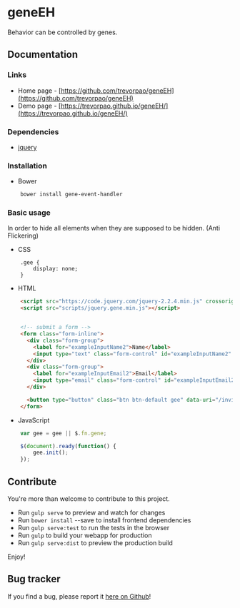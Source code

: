 geneEH
======

Behavior can be controlled by genes.


## Documentation

### Links

* Home page - [https://github.com/trevorpao/geneEH](https://github.com/trevorpao/geneEH)
* Demo page - [https://trevorpao.github.io/geneEH/](https://trevorpao.github.io/geneEH/)

### Dependencies
- [jquery](https://jquery.com/)

### Installation

- Bower

```bash
    bower install gene-event-handler
```

### Basic usage

In order to hide all elements when they are supposed to be hidden. (Anti Flickering)

- CSS

```
    .gee {
        display: none;
    }
```

- HTML

```html
    <script src="https://code.jquery.com/jquery-2.2.4.min.js" crossorigin="anonymous"></script>
    <script src="scripts/jquery.gene.min.js"></script>


    <!-- submit a form -->
    <form class="form-inline">
      <div class="form-group">
        <label for="exampleInputName2">Name</label>
        <input type="text" class="form-control" id="exampleInputName2" placeholder="Jane Doe">
      </div>
      <div class="form-group">
        <label for="exampleInputEmail2">Email</label>
        <input type="email" class="form-control" id="exampleInputEmail2" placeholder="jane.doe@example.com">
      </div>

      <button type="button" class="btn btn-default gee" data-uri="/invitation/add_new" data-gene="stdSubmit">Send invitation</button>
    </form>

```

- JavaScript

```javascript
    var gee = gee || $.fn.gene;

    $(document).ready(function() {
        gee.init();
    });
```

## Contribute

You're more than welcome to contribute to this project. 

* Run `gulp serve` to preview and watch for changes
* Run `bower install` --save <package> to install frontend dependencies
* Run `gulp serve:test` to run the tests in the browser
* Run `gulp` to build your webapp for production
* Run `gulp serve:dist` to preview the production build

Enjoy!

## Bug tracker

If you find a bug, please report it [here on Github](https://github.com/trevorpao/geneEH/issues)!
